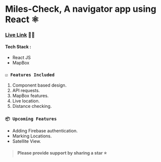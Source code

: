 # Miles-Check, A navigator app using React ⚛️

### [Live Link](https://wonderful-liskov-3a09a8.netlify.app) 🚀🚀

#### Tech Stack :
- React JS
- MapBox

### `☑️ Features Included`

1. Component based design.
2. API requests.
3. MapBox features.
4. Live location.
5. Distance checking.

### `📦 Upcoming Features`
- Adding Firebase authentication.
- Marking Locations.
- Satellite View.

 > #### Please provide support by sharing a star ⭐
